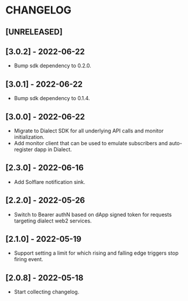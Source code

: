 # CHANGELOG

## [UNRELEASED]

## [3.0.2] - 2022-06-22

- Bump sdk dependency to 0.2.0.

## [3.0.1] - 2022-06-22

- Bump sdk dependency to 0.1.4.

## [3.0.0] - 2022-06-22

- Migrate to Dialect SDK for all underlying API calls and monitor initialization.
- Add monitor client that can be used to emulate subscribers and auto-register dapp in Dialect.

## [2.3.0] - 2022-06-16

- Add Solflare notification sink.

## [2.2.0] - 2022-05-26

- Switch to Bearer authN based on dApp signed token for requests targeting dialect web2 services.

## [2.1.0] - 2022-05-19

- Support setting a limit for which rising and falling edge triggers stop firing event.

## [2.0.8] - 2022-05-18

- Start collecting changelog.
